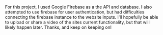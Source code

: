 For this project, I used Google Firebase as a the API and database.
I also attempted to use firebase for user authentication, but had difficulties connecting the firebase instance to the website inputs.
I'll hopefully be able to upload or share a video of the sites current functionality, but that will likely happen later.
Thanks, and keep on keeping on!
